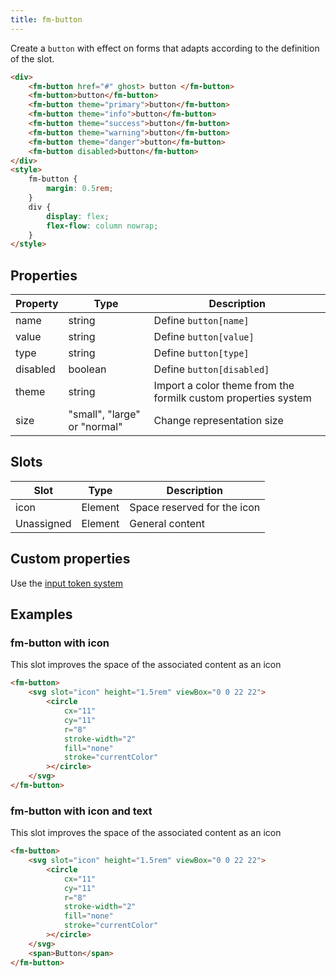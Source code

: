 ```yaml
---
title: fm-button
---
```


Create a `button` with effect on forms that adapts according to the definition of the slot.

```html preview
<div>
    <fm-button href="#" ghost> button </fm-button>
    <fm-button>button</fm-button>
    <fm-button theme="primary">button</fm-button>
    <fm-button theme="info">button</fm-button>
    <fm-button theme="success">button</fm-button>
    <fm-button theme="warning">button</fm-button>
    <fm-button theme="danger">button</fm-button>
    <fm-button disabled>button</fm-button>
</div>
<style>
    fm-button {
        margin: 0.5rem;
    }
    div {
        display: flex;
        flex-flow: column nowrap;
    }
</style>
```

## Properties

| Property | Type                         | Description                                                    |
| -------- | ---------------------------- | -------------------------------------------------------------- |
| name     | string                       | Define `button[name]`                                          |
| value    | string                       | Define `button[value]`                                         |
| type     | string                       | Define `button[type]`                                          |
| disabled | boolean                      | Define `button[disabled]`                                      |
| theme    | string                       | Import a color theme from the formilk custom properties system |
| size     | "small", "large" or "normal" | Change representation size                                     |

## Slots

| Slot       | Type    | Description                 |
| ---------- | ------- | --------------------------- |
| icon       | Element | Space reserved for the icon |
| Unassigned | Element | General content             |

## Custom properties

Use the [input token system](/tokens/input)

## Examples

### fm-button with icon

This slot improves the space of the associated content as an icon

```html preview
<fm-button>
    <svg slot="icon" height="1.5rem" viewBox="0 0 22 22">
        <circle
            cx="11"
            cy="11"
            r="8"
            stroke-width="2"
            fill="none"
            stroke="currentColor"
        ></circle>
    </svg>
</fm-button>
```

### fm-button with icon and text

This slot improves the space of the associated content as an icon

```html preview
<fm-button>
    <svg slot="icon" height="1.5rem" viewBox="0 0 22 22">
        <circle
            cx="11"
            cy="11"
            r="8"
            stroke-width="2"
            fill="none"
            stroke="currentColor"
        ></circle>
    </svg>
    <span>Button</span>
</fm-button>
```
